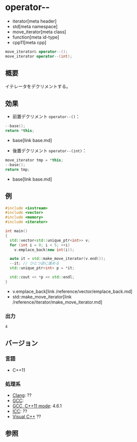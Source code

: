 # operator--
* iterator[meta header]
* std[meta namespace]
* move_iterator[meta class]
* function[meta id-type]
* cpp11[meta cpp]

```cpp
move_iterator& operator--();
move_iterator operator--(int);
```

## 概要
イテレータをデクリメントする。


## 効果

- 前置デクリメント `operator--()`：

```cpp
--base();
return *this;
```
* base[link base.md]

- 後置デクリメント `operator--(int)`：

```cpp
move_iterator tmp = *this;
--base();
return tmp;
```
* base[link base.md]


## 例
```cpp example
#include <iostream>
#include <vector>
#include <memory>
#include <iterator>

int main()
{
  std::vector<std::unique_ptr<int>> v;
  for (int i = 0; i < 5; ++i)
    v.emplace_back(new int(i));

  auto it = std::make_move_iterator(v.end());
  --it; // ひとつ逆に進める
  std::unique_ptr<int> p = *it;

  std::cout << *p << std::endl;
}
```
* v.emplace_back[link /reference/vector/emplace_back.md]
* std::make_move_iterator[link /reference/iterator/make_move_iterator.md]

### 出力
```
4
```

## バージョン
### 言語
- C++11

### 処理系
- [Clang](/implementation.md#clang): ??
- [GCC](/implementation.md#gcc): 
- [GCC, C++11 mode](/implementation.md#gcc): 4.6.1
- [ICC](/implementation.md#icc): ??
- [Visual C++](/implementation.md#visual_cpp) ??


## 参照


